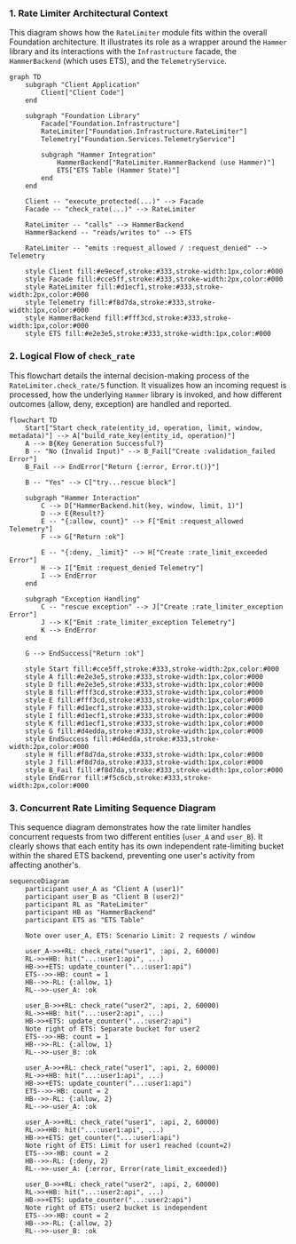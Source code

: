 ### 1. Rate Limiter Architectural Context

This diagram shows how the `RateLimiter` module fits within the overall Foundation architecture. It illustrates its role as a wrapper around the `Hammer` library and its interactions with the `Infrastructure` facade, the `HammerBackend` (which uses ETS), and the `TelemetryService`.

```mermaid
graph TD
    subgraph "Client Application"
        Client["Client Code"]
    end

    subgraph "Foundation Library"
        Facade["Foundation.Infrastructure"]
        RateLimiter["Foundation.Infrastructure.RateLimiter"]
        Telemetry["Foundation.Services.TelemetryService"]
        
        subgraph "Hammer Integration"
            HammerBackend["RateLimiter.HammerBackend (use Hammer)"]
            ETS["ETS Table (Hammer State)"]
        end
    end
    
    Client -- "execute_protected(...)" --> Facade
    Facade -- "check_rate(...)" --> RateLimiter
    
    RateLimiter -- "calls" --> HammerBackend
    HammerBackend -- "reads/writes to" --> ETS
    
    RateLimiter -- "emits :request_allowed / :request_denied" --> Telemetry
    
    style Client fill:#e9ecef,stroke:#333,stroke-width:1px,color:#000
    style Facade fill:#cce5ff,stroke:#333,stroke-width:2px,color:#000
    style RateLimiter fill:#d1ecf1,stroke:#333,stroke-width:2px,color:#000
    style Telemetry fill:#f8d7da,stroke:#333,stroke-width:1px,color:#000
    style HammerBackend fill:#fff3cd,stroke:#333,stroke-width:1px,color:#000
    style ETS fill:#e2e3e5,stroke:#333,stroke-width:1px,color:#000
```

### 2. Logical Flow of `check_rate`

This flowchart details the internal decision-making process of the `RateLimiter.check_rate/5` function. It visualizes how an incoming request is processed, how the underlying `Hammer` library is invoked, and how different outcomes (allow, deny, exception) are handled and reported.

```mermaid
flowchart TD
    Start["Start check_rate(entity_id, operation, limit, window, metadata)"] --> A["build_rate_key(entity_id, operation)"]
    A --> B{Key Generation Successful?}
    B -- "No (Invalid Input)" --> B_Fail["Create :validation_failed Error"]
    B_Fail --> EndError["Return {:error, Error.t()}"]
    
    B -- "Yes" --> C["try...rescue block"]
    
    subgraph "Hammer Interaction"
        C --> D["HammerBackend.hit(key, window, limit, 1)"]
        D --> E{Result?}
        E -- "{:allow, count}" --> F["Emit :request_allowed Telemetry"]
        F --> G["Return :ok"]
        
        E -- "{:deny, _limit}" --> H["Create :rate_limit_exceeded Error"]
        H --> I["Emit :request_denied Telemetry"]
        I --> EndError
    end
    
    subgraph "Exception Handling"
        C -- "rescue exception" --> J["Create :rate_limiter_exception Error"]
        J --> K["Emit :rate_limiter_exception Telemetry"]
        K --> EndError
    end

    G --> EndSuccess["Return :ok"]

    style Start fill:#cce5ff,stroke:#333,stroke-width:2px,color:#000
    style A fill:#e2e3e5,stroke:#333,stroke-width:1px,color:#000
    style D fill:#e2e3e5,stroke:#333,stroke-width:1px,color:#000
    style B fill:#fff3cd,stroke:#333,stroke-width:1px,color:#000
    style E fill:#fff3cd,stroke:#333,stroke-width:1px,color:#000
    style F fill:#d1ecf1,stroke:#333,stroke-width:1px,color:#000
    style I fill:#d1ecf1,stroke:#333,stroke-width:1px,color:#000
    style K fill:#d1ecf1,stroke:#333,stroke-width:1px,color:#000
    style G fill:#d4edda,stroke:#333,stroke-width:1px,color:#000
    style EndSuccess fill:#d4edda,stroke:#333,stroke-width:2px,color:#000
    style H fill:#f8d7da,stroke:#333,stroke-width:1px,color:#000
    style J fill:#f8d7da,stroke:#333,stroke-width:1px,color:#000
    style B_Fail fill:#f8d7da,stroke:#333,stroke-width:1px,color:#000
    style EndError fill:#f5c6cb,stroke:#333,stroke-width:2px,color:#000
```

### 3. Concurrent Rate Limiting Sequence Diagram

This sequence diagram demonstrates how the rate limiter handles concurrent requests from two different entities (`user_A` and `user_B`). It clearly shows that each entity has its own independent rate-limiting bucket within the shared ETS backend, preventing one user's activity from affecting another's.

```mermaid
sequenceDiagram
    participant user_A as "Client A (user1)"
    participant user_B as "Client B (user2)"
    participant RL as "RateLimiter"
    participant HB as "HammerBackend"
    participant ETS as "ETS Table"
    
    Note over user_A, ETS: Scenario Limit: 2 requests / window
    
    user_A->>+RL: check_rate("user1", :api, 2, 60000)
    RL->>+HB: hit("...:user1:api", ...)
    HB->>+ETS: update_counter("...:user1:api")
    ETS-->>-HB: count = 1
    HB-->>-RL: {:allow, 1}
    RL-->>-user_A: :ok
    
    user_B->>+RL: check_rate("user2", :api, 2, 60000)
    RL->>+HB: hit("...:user2:api", ...)
    HB->>+ETS: update_counter("...:user2:api")
    Note right of ETS: Separate bucket for user2
    ETS-->>-HB: count = 1
    HB-->>-RL: {:allow, 1}
    RL-->>-user_B: :ok

    user_A->>+RL: check_rate("user1", :api, 2, 60000)
    RL->>+HB: hit("...:user1:api", ...)
    HB->>+ETS: update_counter("...:user1:api")
    ETS-->>-HB: count = 2
    HB-->>-RL: {:allow, 2}
    RL-->>-user_A: :ok

    user_A->>+RL: check_rate("user1", :api, 2, 60000)
    RL->>+HB: hit("...:user1:api", ...)
    HB->>+ETS: get_counter("...:user1:api")
    Note right of ETS: Limit for user1 reached (count=2)
    ETS-->>-HB: count = 2
    HB-->>-RL: {:deny, 2}
    RL-->>-user_A: {:error, Error(rate_limit_exceeded)}
    
    user_B->>+RL: check_rate("user2", :api, 2, 60000)
    RL->>+HB: hit("...:user2:api", ...)
    HB->>+ETS: update_counter("...:user2:api")
    Note right of ETS: user2 bucket is independent
    ETS-->>-HB: count = 2
    HB-->>-RL: {:allow, 2}
    RL-->>-user_B: :ok
```